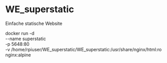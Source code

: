 # WE_superstatic
Einfache statische Website

docker run -d \
  --name superstatic \
  -p 5648:80 \
  -v /home/rpiuser/WE_superstatic/WE_superstatic:/usr/share/nginx/html:ro \
  nginx:alpine
